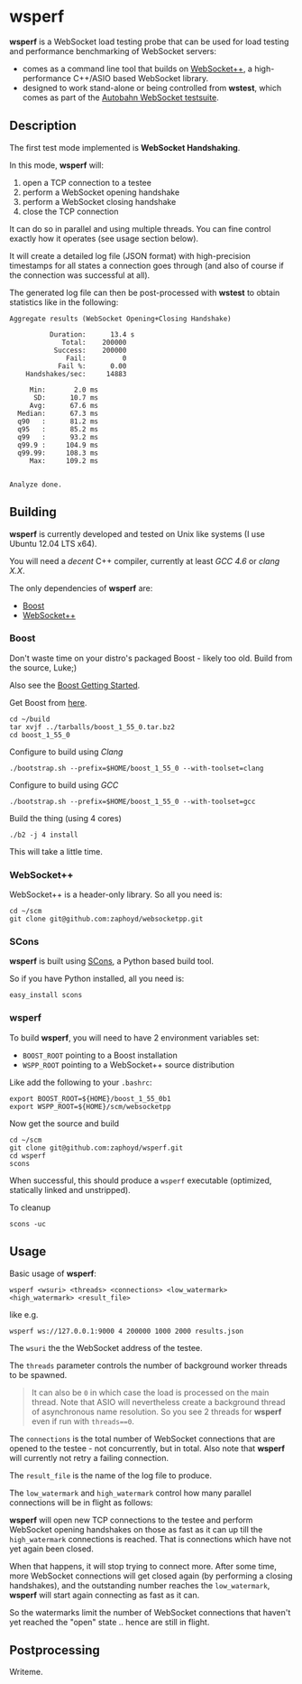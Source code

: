 # wsperf

**wsperf** is a WebSocket load testing probe that can be used for load testing and performance benchmarking of WebSocket servers:

 * comes as a command line tool that builds on [WebSocket++](http://www.zaphoyd.com/websocketpp), a high-performance C++/ASIO based WebSocket library.
 * designed to work stand-alone or being controlled from **wstest**, which comes as part of the [Autobahn WebSocket testsuite](http://autobahn.ws/testsuite/).

## Description

The first test mode implemented is **WebSocket Handshaking**.

In this mode, **wsperf** will:

  1. open a TCP connection to a testee
  2. perform a WebSocket opening handshake
  3. perform a WebSocket closing handshake
  4. close the TCP connection

It can do so in parallel and using multiple threads. You can fine control exactly how it operates (see usage section below).

It will create a detailed log file (JSON format) with high-precision timestamps for all states a connection goes through (and also of course if the connection was successful at all).

The generated log file can then be post-processed with **wstest** to obtain statistics like in the following:

	Aggregate results (WebSocket Opening+Closing Handshake)
	
	          Duration:      13.4 s
	             Total:    200000
	           Success:    200000
	              Fail:         0
	            Fail %:      0.00
	    Handshakes/sec:     14883
	
	     Min:       2.0 ms
	      SD:      10.7 ms
	     Avg:      67.6 ms
	  Median:      67.3 ms
	  q90   :      81.2 ms
	  q95   :      85.2 ms
	  q99   :      93.2 ms
	  q99.9 :     104.9 ms
	  q99.99:     108.3 ms
	     Max:     109.2 ms
	
	
	Analyze done.
 

 
## Building

**wsperf** is currently developed and tested on Unix like systems (I use Ubuntu 12.04 LTS x64).

You will need a *decent* C++ compiler, currently at least *GCC 4.6* or *clang X.X*.

The only dependencies of **wsperf** are:

  * [Boost](http://boost.org/)
  * [WebSocket++](https://github.com/zaphoyd/websocketpp)

### Boost

Don't waste time on your distro's packaged Boost - likely too old. Build from the source, Luke;)

Also see the [Boost Getting Started](http://www.boost.org/doc/libs/1_54_0/more/getting_started/unix-variants.html).

Get Boost from [here](http://sourceforge.net/projects/boost/files/boost/1.55.0/boost_1_55_0.tar.bz2/).

	cd ~/build
	tar xvjf ../tarballs/boost_1_55_0.tar.bz2
	cd boost_1_55_0

Configure to build using *Clang*

	./bootstrap.sh --prefix=$HOME/boost_1_55_0 --with-toolset=clang

Configure to build using *GCC*

	./bootstrap.sh --prefix=$HOME/boost_1_55_0 --with-toolset=gcc

Build the thing (using 4 cores)

	./b2 -j 4 install

This will take a little time.


### WebSocket++

WebSocket++ is a header-only library. So all you need is:

	cd ~/scm
	git clone git@github.com:zaphoyd/websocketpp.git

### SCons

**wsperf** is built using [SCons](http://scons.org/), a Python based build tool.

So if you have Python installed, all you need is:

	easy_install scons

### wsperf

To build **wsperf**, you will need to have 2 environment variables set:

  * `BOOST_ROOT` pointing to a Boost installation
  * `WSPP_ROOT` pointing to a WebSocket++ source distribution

Like add the following to your `.bashrc`:

	export BOOST_ROOT=${HOME}/boost_1_55_0b1
	export WSPP_ROOT=${HOME}/scm/websocketpp

Now get the source and build

	cd ~/scm
	git clone git@github.com:zaphoyd/wsperf.git
	cd wsperf
	scons

When successful, this should produce a `wsperf` executable (optimized, statically linked and unstripped).

To cleanup

	scons -uc

## Usage

Basic usage of **wsperf**:

	wsperf <wsuri> <threads> <connections> <low_watermark> <high_watermark> <result_file>

like e.g.

	wsperf ws://127.0.0.1:9000 4 200000 1000 2000 results.json

The `wsuri` the the WebSocket address of the testee.

The `threads` parameter controls the number of background worker threads to be spawned.

> It can also be `0` in which case the load is processed on the main thread. Note that ASIO will nevertheless create a background thread of asynchronous name resolution. So you see 2 threads for **wsperf** even if run with `threads==0`.
> 

The `connections` is the total number of WebSocket connections that are opened to the testee - not concurrently, but in total. Also note that **wsperf** will currently not retry a failing connection.

The `result_file` is the name of the log file to produce.

The `low_watermark` and `high_watermark` control how many parallel connections will be in flight as follows:

**wsperf** will open new TCP connections to the testee and perform WebSocket opening handshakes on those as fast as it can up till the `high_watermark` connections is reached. That is connections which have not yet again been closed.

When that happens, it will stop trying to connect more. After some time, more WebSocket connections will get closed again (by performing a closing handshakes), and the outstanding number reaches the `low_watermark`, **wsperf** will start again connecting as fast as it can.

So the watermarks limit the number of WebSocket connections that haven't yet reached the "open" state .. hence are still in flight.

## Postprocessing

Writeme.
